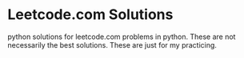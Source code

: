 # Leetcode.com Solutions
python solutions for leetcode.com problems in python.
These are not necessarily the best solutions.
These are just for my practicing.
